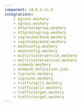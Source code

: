 ```yaml
---
component: v0.8.1-rc.2
integrations:
    - egress.meshery
    - egress.meshery
    - httproutegroup.meshery
    - httproutegroup.meshery
    - ingressbackend.meshery
    - ingressbackend.meshery
    - meshconfig.meshery
    - meshconfig.meshery
    - multiclusterservice.meshery
    - multiclusterservice.meshery
    - osmmesh.meshery
    - osmmesh_definition.json
    - tcproute.meshery
    - tcproute.meshery
    - trafficsplit.meshery
    - trafficsplit.meshery
    - traffictarget.meshery
    - traffictarget.meshery
---
```

